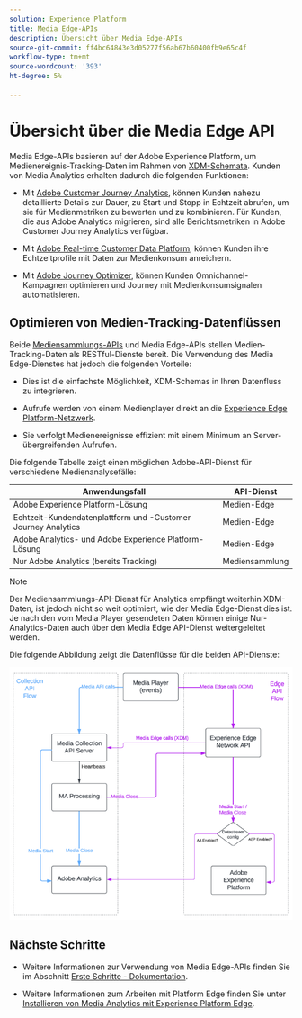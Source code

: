 ```yaml
---
solution: Experience Platform
title: Media Edge-APIs
description: Übersicht über Media Edge-APIs
source-git-commit: ff4bc64843e3d05277f56ab67b60400fb9e65c4f
workflow-type: tm+mt
source-wordcount: '393'
ht-degree: 5%

---
```



# Übersicht über die Media Edge API

Media Edge-APIs basieren auf der Adobe Experience Platform, um Medienereignis-Tracking-Daten im Rahmen von [XDM-Schemata](https://experienceleague.adobe.com/docs/experience-platform/xdm/home.html?lang=en#:~:text=Experience%20Data%20Model%20(XDM)%2C,the%20power%20of%20digital%20experiences). Kunden von Media Analytics erhalten dadurch die folgenden Funktionen:

* Mit [Adobe Customer Journey Analytics](https://experienceleague.adobe.com/docs/analytics-platform/using/cja-overview/cja-overview.html?lang=de), können Kunden nahezu detaillierte Details zur Dauer, zu Start und Stopp in Echtzeit abrufen, um sie für Medienmetriken zu bewerten und zu kombinieren. Für Kunden, die aus Adobe Analytics migrieren, sind alle Berichtsmetriken in Adobe Customer Journey Analytics verfügbar.

* Mit [Adobe Real-time Customer Data Platform](https://experienceleague.adobe.com/docs/experience-platform/rtcdp/overview.html?lang=de), können Kunden ihre Echtzeitprofile mit Daten zur Medienkonsum anreichern.

* Mit [Adobe Journey Optimizer](https://experienceleague.adobe.com/docs/journey-optimizer/using/get-started/get-started.html?lang=en), können Kunden Omnichannel-Kampagnen optimieren und Journey mit Medienkonsumsignalen automatisieren.


## Optimieren von Medien-Tracking-Datenflüssen

Beide [Mediensammlungs-APIs](https://experienceleague.adobe.com/docs/media-analytics/using/implementation/streaming-media-apis/mc-api-overview.html?lang=en&amp;media-tracking-data-flows) und Media Edge-APIs stellen Medien-Tracking-Daten als RESTful-Dienste bereit. Die Verwendung des Media Edge-Dienstes hat jedoch die folgenden Vorteile:

* Dies ist die einfachste Möglichkeit, XDM-Schemas in Ihren Datenfluss zu integrieren.

* Aufrufe werden von einem Medienplayer direkt an die [Experience Edge Platform-Netzwerk](https://experienceleague.adobe.com/docs/experience-platform/edge-network-server-api/overview.html?lang=en).

* Sie verfolgt Medienereignisse effizient mit einem Minimum an Server-übergreifenden Aufrufen.

Die folgende Tabelle zeigt einen möglichen Adobe-API-Dienst für verschiedene Medienanalysefälle:

| Anwendungsfall | API-Dienst |
| -------- | ----------- |
| Adobe Experience Platform-Lösung | Medien-Edge |
| Echtzeit-Kundendatenplattform und -Customer Journey Analytics | Medien-Edge |
| Adobe Analytics- und Adobe Experience Platform-Lösung | Medien-Edge |
| Nur Adobe Analytics (bereits Tracking) | Mediensammlung |

>[!NOTE]
>
> Der Mediensammlungs-API-Dienst für Analytics empfängt weiterhin XDM-Daten, ist jedoch nicht so weit optimiert, wie der Media Edge-Dienst dies ist. Je nach den vom Media Player gesendeten Daten können einige Nur-Analytics-Daten auch über den Media Edge API-Dienst weitergeleitet werden.

Die folgende Abbildung zeigt die Datenflüsse für die beiden API-Dienste:

![Datenflüsse für Medienanalysen](../assets/edge-api-dataflow.png)

## Nächste Schritte

* Weitere Informationen zur Verwendung von Media Edge-APIs finden Sie im Abschnitt [Erste Schritte - Dokumentation](getting-started.md).

* Weitere Informationen zum Arbeiten mit Platform Edge finden Sie unter [Installieren von Media Analytics mit Experience Platform Edge](https://experienceleague.adobe.com/docs/media-analytics/using/implementation/implementation-edge.html?lang=en).





